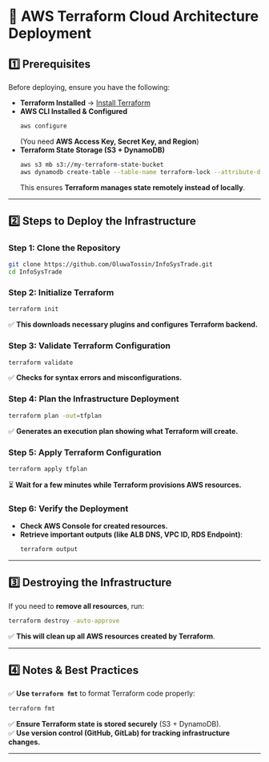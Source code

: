 # 🚀 AWS Terraform Cloud Architecture Deployment

## **1️⃣ Prerequisites**
Before deploying, ensure you have the following:
- **Terraform Installed** → [Install Terraform](https://developer.hashicorp.com/terraform/tutorials/aws-get-started/install-cli)
- **AWS CLI Installed & Configured**
  ```sh
  aws configure
  ```
  (You need **AWS Access Key, Secret Key, and Region**)
- **Terraform State Storage (S3 + DynamoDB)**
  ```sh
  aws s3 mb s3://my-terraform-state-bucket
  aws dynamodb create-table --table-name terraform-lock --attribute-definitions AttributeName=LockID,AttributeType=S --key-schema AttributeName=LockID,KeyType=HASH --billing-mode PAY_PER_REQUEST
  ```
  This ensures **Terraform manages state remotely instead of locally**.

---

## **2️⃣ Steps to Deploy the Infrastructure**
### **Step 1: Clone the Repository**
```sh
git clone https://github.com/OluwaTossin/InfoSysTrade.git
cd InfoSysTrade
```

### **Step 2: Initialize Terraform**
```sh
terraform init
```
✅ **This downloads necessary plugins and configures Terraform backend.**  

### **Step 3: Validate Terraform Configuration**
```sh
terraform validate
```
✅ **Checks for syntax errors and misconfigurations.**  

### **Step 4: Plan the Infrastructure Deployment**
```sh
terraform plan -out=tfplan
```
✅ **Generates an execution plan showing what Terraform will create.**  

### **Step 5: Apply Terraform Configuration**
```sh
terraform apply tfplan
```
⏳ **Wait for a few minutes while Terraform provisions AWS resources.**  

### **Step 6: Verify the Deployment**
- **Check AWS Console for created resources.**
- **Retrieve important outputs (like ALB DNS, VPC ID, RDS Endpoint)**:
  ```sh
  terraform output
  ```

---

## **3️⃣ Destroying the Infrastructure**
If you need to **remove all resources**, run:
```sh
terraform destroy -auto-approve
```
✅ **This will clean up all AWS resources created by Terraform**.

---

## **4️⃣ Notes & Best Practices**
✅ **Use `terraform fmt`** to format Terraform code properly:
```sh
terraform fmt
```
✅ **Ensure Terraform state is stored securely** (S3 + DynamoDB).  
✅ **Use version control (GitHub, GitLab) for tracking infrastructure changes.** 

---
